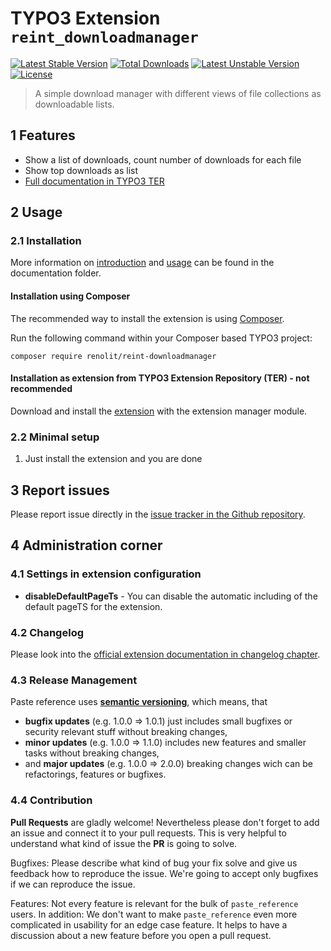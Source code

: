 # TYPO3 Extension `reint_downloadmanager`

[![Latest Stable Version](https://poser.pugx.org/renolit/reint-downloadmanager/v)](//packagist.org/packages/renolit/reint-downloadmanager) 
[![Total Downloads](https://poser.pugx.org/renolit/reint-downloadmanager/downloads)](//packagist.org/packages/renolit/reint-downloadmanager) 
[![Latest Unstable Version](https://poser.pugx.org/renolit/reint-downloadmanager/v/unstable)](//packagist.org/packages/renolit/reint-downloadmanager) 
[![License](https://poser.pugx.org/renolit/reint-downloadmanager/license)](//packagist.org/packages/renolit/reint-downloadmanager)

> A simple download manager with different views of file collections as downloadable lists.

## 1 Features

* Show a list of downloads, count number of downloads for each file 
* Show top downloads as list
* [Full documentation in TYPO3 TER][1]

## 2 Usage

### 2.1 Installation

More information on [introduction](Documentation/Introduction/Index.rst) and [usage](Documentation/User/Index.rst) can be found in the documentation folder.

#### Installation using Composer

The recommended way to install the extension is using [Composer][2].

Run the following command within your Composer based TYPO3 project:

```
composer require renolit/reint-downloadmanager
```

#### Installation as extension from TYPO3 Extension Repository (TER) - not recommended

Download and install the [extension][3] with the extension manager module.

### 2.2 Minimal setup

1) Just install the extension and you are done

## 3 Report issues

Please report issue directly in the [issue tracker in the Github repository][6].

## 4 Administration corner

### 4.1 Settings in extension configuration

* **disableDefaultPageTs** - You can disable the automatic including of the default pageTS for the extension.

### 4.2 Changelog

Please look into the [official extension documentation in changelog chapter][4].

### 4.3 Release Management

Paste reference uses [**semantic versioning**][5], which means, that
* **bugfix updates** (e.g. 1.0.0 => 1.0.1) just includes small bugfixes or security relevant stuff without breaking changes,
* **minor updates** (e.g. 1.0.0 => 1.1.0) includes new features and smaller tasks without breaking changes,
* and **major updates** (e.g. 1.0.0 => 2.0.0) breaking changes wich can be refactorings, features or bugfixes.

### 4.4 Contribution

**Pull Requests** are gladly welcome! Nevertheless please don't forget to add an issue and connect it to your pull requests. 
This is very helpful to understand what kind of issue the **PR** is going to solve.

Bugfixes: Please describe what kind of bug your fix solve and give us feedback how to reproduce the issue. We're going
to accept only bugfixes if we can reproduce the issue.

Features: Not every feature is relevant for the bulk of `paste_reference` users. In addition: We don't want to make ``paste_reference``
even more complicated in usability for an edge case feature. It helps to have a discussion about a new feature before you open a pull request.


[1]: https://docs.typo3.org/p/renolit/reint-downloadmanager/master/en-us/
[2]: https://getcomposer.org/
[3]: https://extensions.typo3.org/extension/reint_downloadmanager/
[4]: https://docs.typo3.org/p/renolit/reint-downloadmanager/master/en-us/ChangeLog/Index.html
[5]: https://semver.org/
[6]: https://github.com/Kephson/reint_downloadmanager
